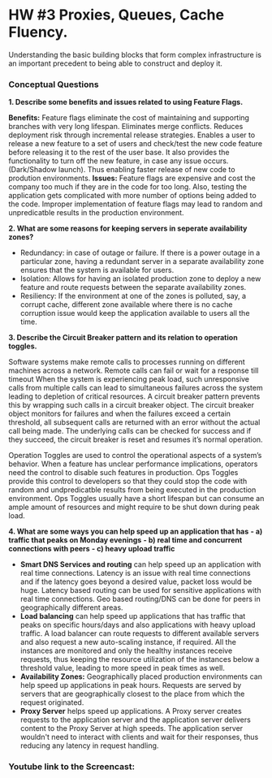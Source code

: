 # HW #3 Proxies, Queues, Cache Fluency.

Understanding the basic building blocks that form complex infrastructure is an important precedent to being able to construct and deploy it.


### Conceptual Questions

**1. Describe some benefits and issues related to using Feature Flags.**

**Benefits:**
Feature flags eliminate the cost of maintaining and supporting branches with very long lifespan.
Eliminates merge conflicts.
Reduces deployment risk through incremental release strategies. 
Enables a user to release a new feature to a set of users and check/test the new code feature before releasing it to the rest of the user base. It also provides the functionality to turn off the new feature, in case any issue occurs.(Dark/Shadow launch). Thus enabling faster release of new code to prodution environments.
**Issues:**
Feature flags are expensive and cost the company too much if they are in the code for too long. Also, testing the application gets complicated with more number of options being added to the code.
Improper implementation of feature flags may lead to random and unpredicatble results in the production environment.
	
**2. What are some reasons for keeping servers in seperate availability zones?**

- Redundancy: in case of outage or failure. If there is a power outage in a particular zone, having a redundant server in a separate availability zone ensures that the system is available for users.
- Isolation: Allows for having an isolated production zone to deploy a new feature and  route requests between the separate availability zones. 
- Resiliency: If the environment at one of the zones is polluted, say, a corrupt cache, different zone available where there is no cache corruption issue would keep the application available to users all the time.

**3. Describe the Circuit Breaker pattern and its relation to operation toggles.**

Software systems make remote calls to processes running on different machines across a network. Remote calls can fail or wait for a response till timeout When the system is experiencing peak load, such unresponsive calls from multiple calls can lead to simultaneous failures across the system leading to depletion of critical resources.
A circuit breaker pattern prevents this by wrapping such calls in a circuit breaker object. The circuit breaker object monitors for failures and when the failures exceed a certain threshold, all subsequent calls are returned with an error without the actual call being made. The underlying calls can be checked for success and if they succeed, the circuit breaker is reset and resumes it’s normal operation.

Operation Toggles are used to control the operational aspects of a system’s behavior. When a feature has unclear performance implications, operators need the control to disable such features in production. Ops Toggles provide this control to developers so that they could stop the code with random and undpredicatble results from being executed in the production environment. Ops Toggles usually have a short lifespan but can consume an ample amount of resources and might require to be shut down during peak load.

**4. What are some ways you can help speed up an application that has**
   **- a) traffic that peaks on Monday evenings**
   **- b) real time and concurrent connections with peers**
   **- c) heavy upload traffic**

- **Smart DNS Services and routing** can help speed up an application with real time connections. Latency is an issue with real time connections and if the latency goes beyond a desired value, packet loss would be huge. Latency based routing can be used for sensitive applications with real time connections. Geo based routing/DNS can be done for peers in geographically different areas.
- **Load balancing** can help speed up applications that has traffic that peaks on specific hours/days and also applications with heavy upload traffic. A load balancer can route requests to different available servers and also request a new auto-scaling instance, if required. All the instances are monitored and only the healthy instances receive requests, thus keeping the resource utilization of the instances below a threshold value, leading to more speed in peak times as well.
- **Availability Zones:** Geographically placed production environments can help speed up applications in peak hours. Requests are served by servers that are geographically closest to the place from which the request originated.
- **Proxy Server** helps speed up applications. A Proxy server creates requests to the application server and the application server delivers content to the Proxy Server at high speeds. The application server wouldn't need to interact with clients and wait for their responses, thus reducing any latency in request handling.

### Youtube link to the Screencast:
		
